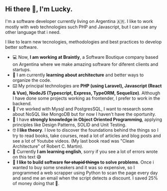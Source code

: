 ## Hi there 👋, I'm Lucky.

I'm a software developer currently living on Argentina 🇦🇷. I like to work mostly with web technologies such PHP and Javascript, but I can use any other language that i need.

I like to learn new tecnologies, methodologies and best practices to develop better software.

- 💻 Now, **I am working at Braintly**, a Software Boutique company based on Argentina where we make amazing software for diferent clients and startups.
- 📖 I am currently **learning about architecture** and better ways to organize the code.
- ⌨️ My principal technologies are **PHP (using Laravel), Javascript (React & Vue), NodeJS (Typescript, Express, TypeORM, Sequelize)**. Although I have done some projects working as frontender, I prefer to work in the backend.
- 📁 I've worked with Mysql and PostgresSQL, I want to research some about NoSQL like MongoDB but for now I haven't have the oportunity.
- 🔎 I have **strongly knowledge in Object Oriented Programming**, applying principles like Design Patterns, SOLID and Unit Testing.
- 🤓 **I like theory**. I love to discover the foundations behind the things so I try to read books, take courses, read a lot of articles and blog posts and see a lot of Youtube videos. (My last book read was "Clean Architecture" of Robert C. Martin).
- 🏴󠁧󠁢󠁥󠁮󠁧󠁿 Currently **I am learning english**, sorry if you see a lot of errors wrote on this text 😅
- 🤪 **I like to build software ~~for stupid things~~ to solve problems**. Once i wanted to buy some sneakers and it was so expensive, so I programmed a web scrapper using Python to scan the page every day and send me an email when the script detects a discount. I saved 25% of money doing that 💸. 

